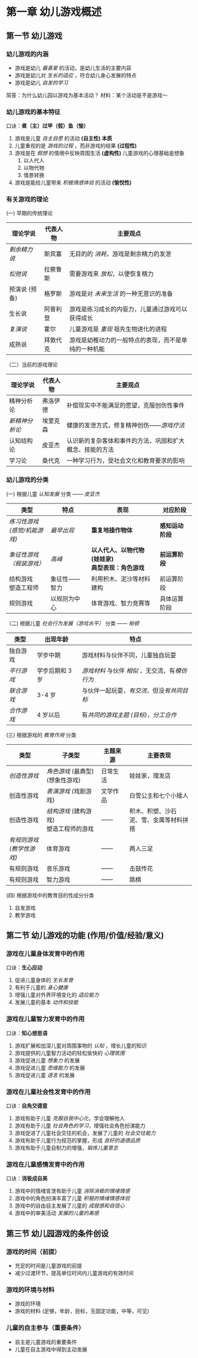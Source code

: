 # 第一章 幼儿游戏概述

## 第一节 幼儿游戏

### 幼儿游戏的内涵

- 游戏是幼儿 *最喜爱* 的活动，是幼儿生活的主要内容
- 游戏是幼儿对 *生长的适应* ，符合幼儿身心发展的特点
- 游戏是幼儿 *自发的学习*
  
简答：为什么幼儿园以游戏为基本活动？
材料：某个活动是不是游戏～

### 幼儿游戏的基本特征

口诀：**煮（主）过甲（假）鱼（愉）**

1. 游戏是儿童 *自主自愿* 的活动 **(自主性) 本质**
2. 儿童重视的是 *游戏的过程* ，而非游戏的结果 **(过程性)**
3. 游戏是在 *假想* 的情境中反映周围生活 **(虚构性)** 儿童游戏的心理基础是想象
   1. 以人代人
   2. 以物代物
   3. 情景转换
4. 游戏是能给儿童带来 *积极情感体验* 的活动 **(愉悦性)**

### 有关游戏的理论

(一) 早期的传统理论

|理论学说|代表人物|主要观点|
|--|--|--|
|*剩余精力说*|斯宾塞|无目的的 *消耗*，游戏是剩余精力的发泄|
|*松弛说*|拉察鲁斯|需要游戏来 *放松*，以便恢复精力|
|预演说 (预备)|格罗斯|游戏是对 *未来生活* 的一种无意识的准备|
|生长说|阿普利登|游戏是练习成长的内驱力，儿童通过游戏可以获得成长|
|*复演说*|霍尔|儿童游戏是 *重现* 祖先生物进化的进程|
|成熟说|拜敦代克|游戏是幼稚动力的一般特点的表现，而不是单纯的一种机能|

（二）当前的游戏理论

|理论学说|代表人物|主要观点|
|--|--|--|
|精神分析论|弗洛伊德|补偿现实中不能满足的愿望，克服创伤性事件|
|*新精神分析论*|埃里克森|健康的发泄方式，修复精神创伤——*游戏疗法*|
|认知结构论|皮亚杰|认识新的复杂客体和事件的方法，巩固和扩大概念、技能的方法|
|学习论|桑代克|一种学习行为，受社会文化和教育要求的影响|

### 幼儿游戏的分类

(一) 根据儿童 *认知发展* 分类 —— *皮亚杰*

|类型|特点|表现|对应阶段|
|--|--|--|--|
|*练习性游戏 <br>(感觉/机能游戏)*|*最早出现*|**重复地操作物体**|**感知运动阶段**|
|*象征性游戏<br>（假装游戏）*|*高峰*|**以人代人、以物代物 (娃娃家)<br>典型表现：角色游戏**|**前运算阶段**|
|结构游戏<br>塑造工程师|象征性——智力|利用积木、泥沙等材料建构|前运算阶段|
|规则游戏|以规则为中心|体育游戏、智力竞赛等|具体运算阶段|

（二) 根据儿童 *社会行为发展（游戏水平）* 分类 —— *帕顿*

|类型|出现年龄|特点|
|--|--|--|
|独自游戏|学步中期|游戏材料与伙伴不同，儿童独自玩耍|
|*平行游戏*|学步后期和 3 岁|*游戏材料* 与伙伴 *相似* ，无交流，有*模仿行为*|
|*联合游戏*|3-4 岁 | 与伙伴一起玩耍，*有交流*，但没*有共同目标*|
|*合作游戏*|4 岁以后|有*共同的游戏主题 (目标)，分工合作*|

(三) 根据游戏的 *教育作用* 分类

|类型|子类型|主题来源|主要表现|
|--|--|--|--|
|*创造性游戏*|*角色游戏* (最典型)<br> (想象性游戏)|日常生活|娃娃家，理发店|
|创造性游戏|*表演游戏* (戏剧游戏)|文学作品|白雪公主和七个小矮人
|创造性游戏|*结构游戏* (建构游戏) <br>塑造工程师的游戏|——|积木、积塑、沙石<br>泥、雪、金属等材料拼搭|
|*有规则游戏<br>(教学性游戏)*|体育游戏|——|两人三足|
|有规则游戏|音乐游戏|——|击鼓传花|
|有规则游戏|智力游戏|——|跳棋|

(四) 根据游戏中的教育目的性成分分类

1. 自发游戏
2. 教学游戏

## 第二节 幼儿游戏的功能 (作用/价值/经验/意义)

### 游戏在儿童身体发育中的作用

口诀：**生心应动**

1. 促进儿童身体的 *生长发育*
2. 有利于儿童的 *身心健康*
3. 增强儿童对外界环境变化的 *适应能力*
4. 发展儿童的基本 *动作和技能*

### 游戏在儿童智力发育中的作用

口诀：**知心想思语**

1. 游戏扩展和加深儿童对周围事物的 *认知* ，增长儿童的知识
2. 游戏提供的儿童智力活动的轻松愉快的 *心理氛围*
3. 游戏促进儿童 *想象力* 的发展
4. 游戏促进儿童 *思维能力* 的发展
5. 游戏促进儿童 *语言* 的发展

### 游戏在儿童社会性发育中的作用

口诀：**自角交德意**

 1. 游戏有助于儿童 *克服自我中心化*，学会理解他人
 2. 游戏有助于儿童 *社会角色的学习*，增强社会角色扮演能力
 3. 游戏促进了儿童社会交往的机会，发展了儿童的 *社会交往能力*
 4. 游戏有助于儿童行为规范的掌握，形成 *良好的道德品质*
 5. 游戏有助于儿童自制力的增强，*锻炼儿童意志*

### 游戏在儿童感情发育中的作用

口诀：**消极成自美**

1. 游戏中的情绪宣泄有助于儿童 *消除消极的情绪情感*
2. 游戏中的角色扮演丰富了儿童 *积极的情绪情感体验*
3. 游戏中的自由自主发展了儿童的 *成就感和自信心*
4. 游戏中的审美活动 *发展的儿童的美感*

## 第三节 幼儿园游戏的条件创设

### 游戏的时间（前提）

- 充足的时间是儿童游戏的前提
- 减少过渡环节，提高单位时间内儿童游戏的有效时间

### 游戏的环境与材料

- 游戏的环境
- 游戏的材料 (足够，年龄，目标，无固定功能，中等，可见)

### 儿童的自主参与（重要条件）

- 自主是儿童游戏的重要条件
- 儿童在自主游戏中得到主动发展
